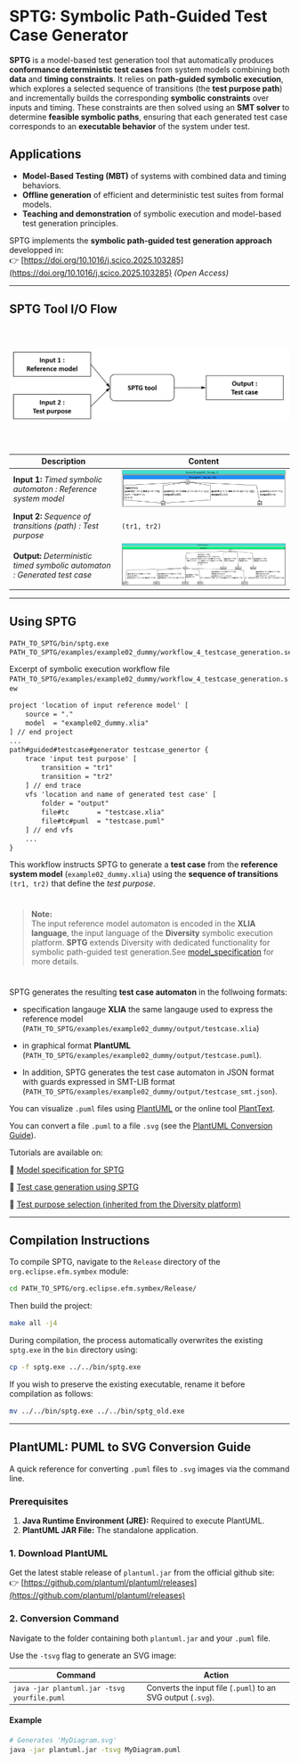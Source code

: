 # SPTG: Symbolic Path-Guided Test Case Generator

**SPTG** is a model-based test generation tool that automatically produces **conformance deterministic test cases** from system models combining both **data** and **timing constraints**. 
It relies on **path-guided symbolic execution**, which explores a selected sequence of transitions (the **test purpose path**) and incrementally builds the corresponding **symbolic constraints** over inputs and timing. 
These constraints are then solved using an **SMT solver** to determine **feasible symbolic paths**, ensuring that each generated test case corresponds to an **executable behavior** of the system under test.

<!---
## Key Features

- **Symbolic execution** : Generates test cases along *test purpose paths* by accumulating symbolic constraints on input data and timing conditions.  
- **Unified treatment of data, time, and quiescence** : Supports both data and clock variables, and distinguishes between *expected quiescence* (permitted silence within a delay) and *missing outputs* (silence when an output is expected).  
- **Deterministic path selection** : Only deterministic paths are used; non-deterministic ones are discarded, ensuring unambiguous, executable test cases that align with the symbolic execution tree.  
- **Concise test cases** : Infeasible branches are pruned, and redundant constraints are simplified to keep the test cases minimal.  
- **Coverage-oriented testing** : Test purpose paths can be user-defined or automatically selected from reference system model. As an extension of the Diversity symbolic execution platform, SPTG inherits advanced coverage analysis and test selection capabilities.
---
-->

## Applications

- **Model-Based Testing (MBT)** of systems with combined data and timing behaviors.  
- **Offline generation** of efficient and deterministic test suites from formal models.  
- **Teaching and demonstration** of symbolic execution and model-based test generation principles.

SPTG implements the **symbolic path-guided test generation approach** developped in:  
👉 [https://doi.org/10.1016/j.scico.2025.103285](https://doi.org/10.1016/j.scico.2025.103285) *(Open Access)*

---

## SPTG Tool I/O Flow

<div style="padding-top: 20px; padding-bottom: 20px;"></div>

<center>
<img src="README_files/images/sptg_io.png" width="600px" alt="SPTG Tool I/O Flow">
</center>

<div style="padding-top: 20px; padding-bottom: 20px;"></div>

| **Description** | **Content** |
|------------------|-------------|
| **Input 1:** *Timed symbolic automaton : Reference system model* | <img src="README_files/images/example02_dummy.svg" alt="Timed symbolic automaton"> |
| **Input 2:** *Sequence of transitions (path) : Test purpose* | `(tr1, tr2)` |
| **Output:** *Deterministic timed symbolic automaton : Generated test case* | <img src="README_files/images/dummy_testcase_gen.svg" alt="Deterministic timed symbolic automaton"> |

---

## Using SPTG

```
PATH_TO_SPTG/bin/sptg.exe PATH_TO_SPTG/examples/example02_dummy/workflow_4_testcase_generation.sew
```

Excerpt of symbolic execution workflow file ```PATH_TO_SPTG/examples/example02_dummy/workflow_4_testcase_generation.sew``` 
```
project 'location of input reference model' [
    source = "."
    model  = "example02_dummy.xlia"
] // end project
...
path#guided#testcase#generator testcase_genertor {
    trace 'input test purpose' [
        transition = "tr1"
        transition = "tr2"
    ] // end trace
    vfs 'location and name of generated test case' [
        folder = "output"
        file#tc       = "testcase.xlia"
        file#tc#puml  = "testcase.puml"
    ] // end vfs
    ...
}
```
This workflow instructs SPTG to generate a **test case** from the **reference system model** (`example02_dummy.xlia`) using the **sequence of transitions** `(tr1, tr2)` that define the *test purpose*.

<div style="padding-top: 5px; padding-bottom: 5px;"></div>

> **Note:**  
> The input reference model automaton is encoded in the **XLIA language**, the input language of the **Diversity** symbolic execution platform. **SPTG** extends Diversity with dedicated functionality for symbolic path-guided test generation.See [model_specification](tutorials/model_specification.md) for more details.

<div style="padding-top: 5px; padding-bottom: 5px;"></div>

SPTG generates the resulting **test case automaton** in the follwoing formats:

- specification langauge **XLIA** the same langauge used to express the reference model (`PATH_TO_SPTG/examples/example02_dummy/output/testcase.xlia`) 

- in graphical format **PlantUML** (`PATH_TO_SPTG/examples/example02_dummy/output/testcase.puml`). 

- In addition, SPTG generates the test case automaton in JSON format with guards expressed in SMT-LIB format (`PATH_TO_SPTG/examples/example02_dummy/output/testcase_smt.json`).

You can visualize `.puml` files using [PlantUML](https://github.com/plantuml/plantuml/releases) or the online tool [PlantText](https://www.planttext.com/).

You can convert a file `.puml` to a file `.svg` (see the [PlantUML Conversion Guide](#plantuml-puml-to-svg-conversion-guide)).

Tutorials are available on:

📘 [Model specification for SPTG](tutorials/model_specification.md)

📘 [Test case generation using SPTG](tutorials/testcase_generation.md)  

📘  [Test purpose selection (inherited from the Diversity platform)](tutorials/testpurpose_selection.md) 

---

## Compilation Instructions
To compile SPTG, navigate to the `Release` directory of the `org.eclipse.efm.symbex` module:
```bash
cd PATH_TO_SPTG/org.eclipse.efm.symbex/Release/
```
Then build the project:
```bash
make all -j4
```
During compilation, the process automatically overwrites the existing `sptg.exe` in the `bin` directory using:
```bash
cp -f sptg.exe ../../bin/sptg.exe
```
If you wish to preserve the existing executable, rename it before compilation as follows:
```bash
mv ../../bin/sptg.exe ../../bin/sptg_old.exe
```
---

## PlantUML: PUML to SVG Conversion Guide

A quick reference for converting `.puml` files to `.svg` images via the command line.

### Prerequisites

1. **Java Runtime Environment (JRE):** Required to execute PlantUML.  
2. **PlantUML JAR File:** The standalone application.

### 1. Download PlantUML

Get the latest stable release of `plantuml.jar` from the official github site:  
👉 [https://github.com/plantuml/plantuml/releases](https://github.com/plantuml/plantuml/releases)

### 2. Conversion Command

Navigate to the folder containing both `plantuml.jar` and your `.puml` file.

Use the `-tsvg` flag to generate an SVG image:

| **Command** | **Action** |
|--------------|------------|
| `java -jar plantuml.jar -tsvg yourfile.puml` | Converts the input file (`.puml`) to an SVG output (`.svg`). |

#### Example

```bash
# Generates 'MyDiagram.svg'
java -jar plantuml.jar -tsvg MyDiagram.puml

